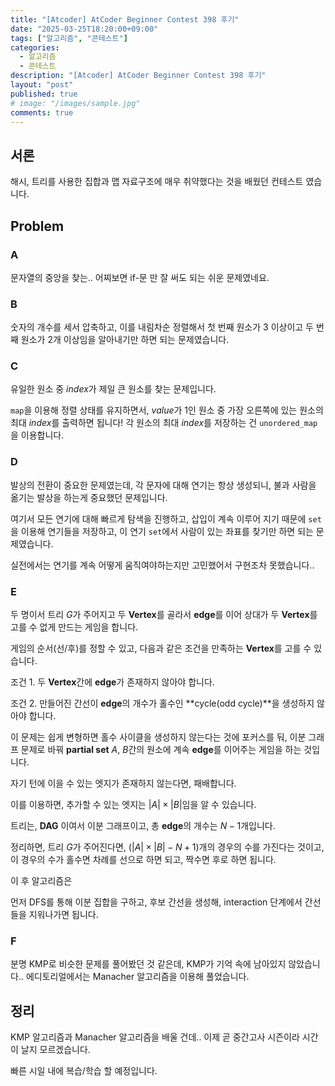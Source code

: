 ```yaml
---
title: "[Atcoder] AtCoder Beginner Contest 398 후기"
date: "2025-03-25T18:20:00+09:00"
tags: ["알고리즘", "콘테스트"]
categories:
  - 알고리즘
  - 콘테스트
description: "[Atcoder] AtCoder Beginner Contest 398 후기"
layout: "post"
published: true
# image: "/images/sample.jpg"
comments: true
---
```


## 서론
해시, 트리를 사용한 집합과 맵 자료구조에 매우 취약했다는 것을 배웠던 컨테스트 였습니다.

## Problem
### A
문자열의 중앙을 찾는.. 어찌보면 if-문 만 잘 써도 되는 쉬운 문제였네요.

### B
숫자의 개수를 세서 압축하고, 이를 내림차순 정렬해서 첫 번째 원소가 3 이상이고 두 번째 원소가 2개 이상임을 알아내기만 하면 되는 문제였습니다.

### C
유일한 원소 중 $index$가 제일 큰 원소를 찾는 문제입니다.

`map`을 이용해 정렬 상태를 유지하면서, $value$가 1인 원소 중 가장 오른쪽에 있는 원소의 최대 $index$를 출력하면 됩니다! 각 원소의 최대 $index$를 저장하는 건 `unordered_map`을 이용합니다.

### D
발상의 전환이 중요한 문제였는데, 각 문자에 대해 연기는 항상 생성되니, 불과 사람을 옮기는 발상을 하는게 중요했던 문제입니다.

여기서 모든 연기에 대해 빠르게 탐색을 진행하고, 삽입이 계속 이루어 지기 때문에 `set`을 이용해 연기들을 저장하고, 이 연기 `set`에서 사람이 있는 좌표를 찾기만 하면 되는 문제였습니다.

실전에서는 연기를 계속 어떻게 움직여야하는지만 고민했어서 구현조차 못했습니다..

### E
두 명이서 트리 $G$가 주어지고 두 **Vertex**를 골라서 **edge**를 이어 상대가 두 **Vertex**를 고를 수 없게 만드는 게임을 합니다.

게임의 순서(선/후)를 정할 수 있고, 다음과 같은 조건을 만족하는 **Vertex**를 고를 수 있습니다.

조건 1. 두 **Vertex**간에 **edge**가 존재하지 않아야 합니다.

조건 2. 만들어진 간선이 **edge**의 개수가 홀수인 **cycle(odd cycle)**을 생성하지 않아야 합니다.

이 문제는 쉽게 변형하면 홀수 사이클을 생성하지 않는다는 것에 포커스를 둬, 이분 그래프 문제로 바꿔 **partial set** $A$, $B$간의 원소에 계속 **edge**를 이어주는 게임을 하는 것입니다.

자기 턴에 이을 수 있는 엣지가 존재하지 않는다면, 패배합니다.

이를 이용하면, 추가할 수 있는 엣지는 $\left| A \right|   \times \left| B \right|$임을 알 수 있습니다.

트리는, **DAG** 이여서 이분 그래프이고, 총 **edge**의 개수는 $N -1$개입니다.

정리하면, 트리 $G$가 주어진다면, $(\left| A \right| \times \left| B \right| - N + 1)$개의 경우의 수를 가진다는 것이고, 이 경우의 수가 홀수면 차례를 선으로 하면 되고, 짝수면 후로 하면 됩니다.

이 후 알고리즘은

먼저 DFS를 통해 이분 집합을 구하고, 후보 간선을 생성해, interaction 단계에서 간선들을 지워나가면 됩니다.


### F
분명 KMP로 비슷한 문제를 풀어봤던 것 같은데, KMP가 기억 속에 남아있지 않았습니다.. 에디토리얼에서는 Manacher 알고리즘을 이용해 풀었습니다.

## 정리
KMP 알고리즘과 Manacher 알고리즘을 배울 건데.. 이제 곧 중간고사 시즌이라 시간이 날지 모르겠습니다.

빠른 시일 내에 복습/학습 할 예정입니다.

